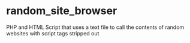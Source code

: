 # random_site_browser
PHP and HTML Script that uses a text file to call the contents of random websites with script tags stripped out
